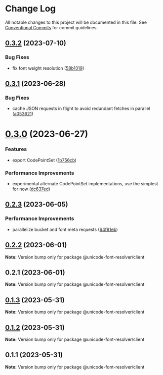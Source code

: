 # Change Log

All notable changes to this project will be documented in this file.
See [Conventional Commits](https://conventionalcommits.org) for commit guidelines.

## [0.3.2](https://github.com/lojjic/unicode-font-resolver/compare/v0.3.1...v0.3.2) (2023-07-10)

### Bug Fixes

- fix font weight resolution ([58b1019](https://github.com/lojjic/unicode-font-resolver/commit/58b10193382d308ac54f680b035ee0a600f7b1af))

## [0.3.1](https://github.com/lojjic/unicode-font-resolver/compare/v0.3.0...v0.3.1) (2023-06-28)

### Bug Fixes

- cache JSON requests in flight to avoid redundant fetches in parallel ([a053621](https://github.com/lojjic/unicode-font-resolver/commit/a053621278a649e50cc8b3d929976406464c14b7))

# [0.3.0](https://github.com/lojjic/unicode-font-resolver/compare/v0.2.3...v0.3.0) (2023-06-27)

### Features

- export CodePointSet ([1b756cb](https://github.com/lojjic/unicode-font-resolver/commit/1b756cbf5b5e1043c3cd7b5e96ec3e7f77dbc136))

### Performance Improvements

- experimental alternate CodePointSet implementations, use the simplest for now ([dc637ed](https://github.com/lojjic/unicode-font-resolver/commit/dc637ed66f6c2811e2a73d8cbb7c0a3aa1a16084))

## [0.2.3](https://github.com/lojjic/unicode-font-resolver/compare/v0.2.2...v0.2.3) (2023-06-05)

### Performance Improvements

- parallelize bucket and font meta requests ([64f91eb](https://github.com/lojjic/unicode-font-resolver/commit/64f91ebdb3b8cc16f2b6ef4e90139ecb3459056c))

## [0.2.2](https://github.com/lojjic/unicode-font-resolver/compare/v0.2.1...v0.2.2) (2023-06-01)

**Note:** Version bump only for package @unicode-font-resolver/client

## 0.2.1 (2023-06-01)

**Note:** Version bump only for package @unicode-font-resolver/client

## [0.1.3](https://github.com/lojjic/unicode-font-resolver/compare/@unicode-font-resolver/client@0.1.2...@unicode-font-resolver/client@0.1.3) (2023-05-31)

**Note:** Version bump only for package @unicode-font-resolver/client

## [0.1.2](https://github.com/lojjic/unicode-font-resolver/compare/@unicode-font-resolver/client@0.1.1...@unicode-font-resolver/client@0.1.2) (2023-05-31)

**Note:** Version bump only for package @unicode-font-resolver/client

## 0.1.1 (2023-05-31)

**Note:** Version bump only for package @unicode-font-resolver/client

